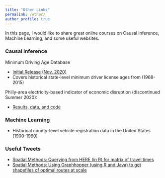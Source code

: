 ```yaml
---
title: "Other Links"
permalink: /other/
author_profile: true
---
```


In this page, I would like to share great online courses on Causal Inference, Machine Learning, and some useful websites.

### Causal Inference
Minimum Driving Age Database
* [Initial Release (Nov. 2020)](https://github.com/cseveren/MinimumDrivingAgeDatabase)
* Covers historical state-level minimum driver license ages from (1968-2015)

Philly-area electricity-based indicator of economic disruption (discontinued Summer 2020):
* [Results, data, and code](https://github.com/cseveren/PA-Electricity-Economic-Disruption)


### Machine Learning
* Historical county-level vehicle registration data in the United States (1900-1960)

### Useful Tweets
* [Spatial Methods: Querying from HERE (in R) for matrix of travel times](https://twitter.com/ChrisSeveren/status/1255944834201923586)
* [Spatial Methods: Using Graphhopper (using R and Java) to get shapefiles of optimal routes at scale](https://twitter.com/ChrisSeveren/status/1288167885739888640)